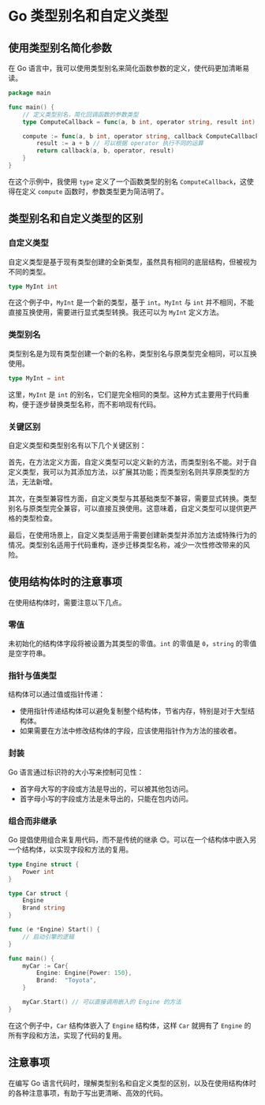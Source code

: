 # Go 类型别名和自定义类型

## 使用类型别名简化参数

在 Go 语言中，我可以使用类型别名来简化函数参数的定义，使代码更加清晰易读。

```go
package main

func main() {
    // 定义类型别名，简化回调函数的参数类型
    type ComputeCallback = func(a, b int, operator string, result int) string

    compute := func(a, b int, operator string, callback ComputeCallback) string {
        result := a + b // 可以根据 operator 执行不同的运算
        return callback(a, b, operator, result)
    }
}
```

在这个示例中，我使用 `type` 定义了一个函数类型的别名 `ComputeCallback`，这使得在定义 `compute` 函数时，参数类型更为简洁明了。

## 类型别名和自定义类型的区别

### 自定义类型

自定义类型是基于现有类型创建的全新类型，虽然具有相同的底层结构，但被视为不同的类型。

```go
type MyInt int
```

在这个例子中，`MyInt` 是一个新的类型，基于 `int`。`MyInt` 与 `int` 并不相同，不能直接互换使用，需要进行显式类型转换。我还可以为 `MyInt` 定义方法。

### 类型别名

类型别名是为现有类型创建一个新的名称，类型别名与原类型完全相同，可以互换使用。

```go
type MyInt = int
```

这里，`MyInt` 是 `int` 的别名，它们是完全相同的类型。这种方式主要用于代码重构，便于逐步替换类型名称，而不影响现有代码。

### 关键区别

自定义类型和类型别名有以下几个关键区别：

首先，在方法定义方面，自定义类型可以定义新的方法，而类型别名不能。对于自定义类型，我可以为其添加方法，以扩展其功能；而类型别名则共享原类型的方法，无法新增。

其次，在类型兼容性方面，自定义类型与其基础类型不兼容，需要显式转换。类型别名与原类型完全兼容，可以直接互换使用。这意味着，自定义类型可以提供更严格的类型检查。

最后，在使用场景上，自定义类型适用于需要创建新类型并添加方法或特殊行为的情况。类型别名适用于代码重构，逐步迁移类型名称，减少一次性修改带来的风险。

## 使用结构体时的注意事项

在使用结构体时，需要注意以下几点。

### 零值

未初始化的结构体字段将被设置为其类型的零值。`int` 的零值是 `0`，`string` 的零值是空字符串。

### 指针与值类型

结构体可以通过值或指针传递：

- 使用指针传递结构体可以避免复制整个结构体，节省内存，特别是对于大型结构体。
- 如果需要在方法中修改结构体的字段，应该使用指针作为方法的接收者。

### 封装

Go 语言通过标识符的大小写来控制可见性：

- 首字母大写的字段或方法是导出的，可以被其他包访问。
- 首字母小写的字段或方法是未导出的，只能在包内访问。

### 组合而非继承

Go 提倡使用组合来复用代码，而不是传统的继承 😊。可以在一个结构体中嵌入另一个结构体，以实现字段和方法的复用。

```go
type Engine struct {
    Power int
}

type Car struct {
    Engine
    Brand string
}

func (e *Engine) Start() {
    // 启动引擎的逻辑
}

func main() {
    myCar := Car{
        Engine: Engine{Power: 150},
        Brand:  "Toyota",
    }

    myCar.Start() // 可以直接调用嵌入的 Engine 的方法
}
```

在这个例子中，`Car` 结构体嵌入了 `Engine` 结构体，这样 `Car` 就拥有了 `Engine` 的所有字段和方法，实现了代码的复用。

## 注意事项

在编写 Go 语言代码时，理解类型别名和自定义类型的区别，以及在使用结构体时的各种注意事项，有助于写出更清晰、高效的代码。
